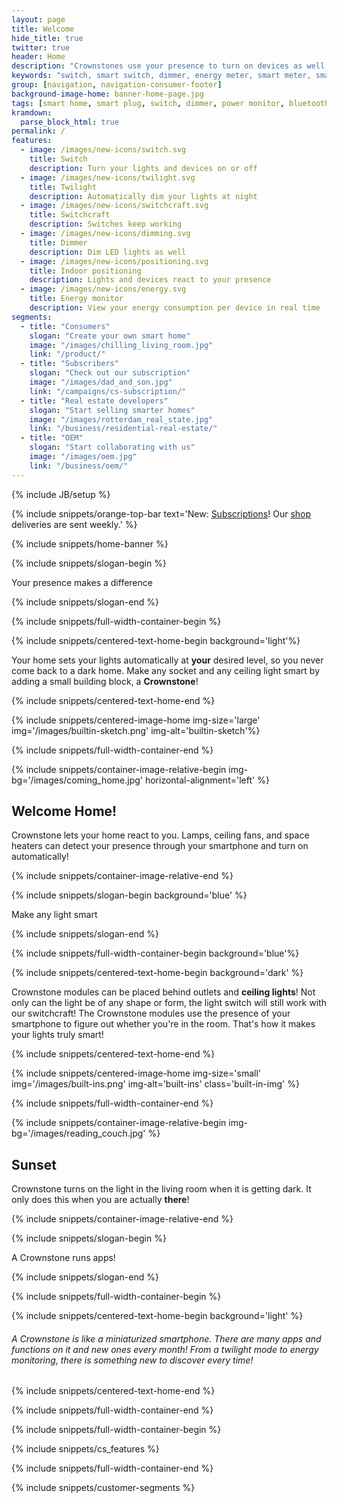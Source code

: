 ```yaml
---
layout: page
title: Welcome
hide_title: true
twitter: true
header: Home
description: "Crownstones use your presence to turn on devices as well as dim the lights."
keywords: "switch, smart switch, dimmer, energy meter, smart meter, smart home, save energy, Homey, Philips Hue, Google Home"
group: [navigation, navigation-consumer-footer]
background-image-home: banner-home-page.jpg
tags: [smart home, smart plug, switch, dimmer, power monitor, bluetooth, ble, bluetooth low energy, indoor positioning]
kramdown:
  parse_block_html: true
permalink: /
features:
  - image: /images/new-icons/switch.svg
    title: Switch
    description: Turn your lights and devices on or off
  - image: /images/new-icons/twilight.svg
    title: Twilight
    description: Automatically dim your lights at night
  - image: /images/new-icons/switchcraft.svg
    title: Switchcraft
    description: Switches keep working
  - image: /images/new-icons/dimming.svg
    title: Dimmer
    description: Dim LED lights as well
  - image: /images/new-icons/positioning.svg
    title: Indoor positioning
    description: Lights and devices react to your presence
  - image: /images/new-icons/energy.svg
    title: Energy monitor
    description: View your energy consumption per device in real time
segments:
  - title: "Consumers"
    slogan: "Create your own smart home"
    image: "/images/chilling_living_room.jpg"
    link: "/product/"
  - title: "Subscribers"
    slogan: "Check out our subscription"
    image: "/images/dad_and_son.jpg"
    link: "/campaigns/cs-subscription/"
  - title: "Real estate developers"
    slogan: "Start selling smarter homes"
    image: "/images/rotterdam_real_state.jpg"
    link: "/business/residential-real-estate/"
  - title: "OEM"
    slogan: "Start collaborating with us"
    image: "/images/oem.jpg"
    link: "/business/oem/"
---
```


{% include JB/setup %}

{% include snippets/orange-top-bar text='New: <a href="https://subscribe.crownstone.rocks/welcome?dest=smartscenarios&ref=crownstone.rocks&loc=banner">Subscriptions</a>! Our <a href="https://shop.crownstone.rocks">shop</a> deliveries are sent weekly.' %}

{% include snippets/home-banner %}

{% include snippets/slogan-begin %}

Your presence makes a difference

{% include snippets/slogan-end %}

{% include snippets/full-width-container-begin %}

{% include snippets/centered-text-home-begin background='light'%}

Your home sets your lights automatically at **your** desired level, so you never come back to a dark home.  Make any socket and any ceiling light smart by adding a small building block, a **Crownstone**!

{% include snippets/centered-text-home-end %}

{% include snippets/centered-image-home img-size='large' img='/images/builtin-sketch.png' img-alt='builtin-sketch'%}

{% include snippets/full-width-container-end %}

{% include snippets/container-image-relative-begin img-bg='/images/coming_home.jpg' horizontal-alignment='left' %}

## Welcome Home!

Crownstone lets your home react to you. Lamps, ceiling fans, and space heaters can detect your presence through your smartphone and turn on automatically!

{% include snippets/container-image-relative-end %}

{% include snippets/slogan-begin background='blue' %}

Make any light smart

{% include snippets/slogan-end %}

{% include snippets/full-width-container-begin background='blue'%}

{% include snippets/centered-text-home-begin background='dark' %}

Crownstone modules can be placed behind outlets and **ceiling lights**! Not only can the light be of any shape or form, the light switch will still work with our switchcraft! The Crownstone modules use the presence of your smartphone to figure out whether you're in the room. That's how it makes your lights truly smart!

{% include snippets/centered-text-home-end %}

{% include snippets/centered-image-home img-size='small' img='/images/built-ins.png' img-alt='built-ins' class='built-in-img' %}

{% include snippets/full-width-container-end %}

{% include snippets/container-image-relative-begin img-bg='/images/reading_couch.jpg' %}

## Sunset

Crownstone turns on the light in the living room when it is getting dark. It only does this when you are actually **there**! 

{% include snippets/container-image-relative-end %}

{% include snippets/slogan-begin %}

A Crownstone runs apps!

{% include snippets/slogan-end %}

{% include snippets/full-width-container-begin %}

{% include snippets/centered-text-home-begin background='light' %}

###### A Crownstone is like a miniaturized smartphone. There are many apps and functions on it and new ones every month! From a twilight mode to energy monitoring, there is something new to discover every time!

{% include snippets/centered-text-home-end %}

{% include snippets/full-width-container-end %}

{% include snippets/full-width-container-begin %}

{% include snippets/cs_features %}

{% include snippets/full-width-container-end %}

{% include snippets/customer-segments %}